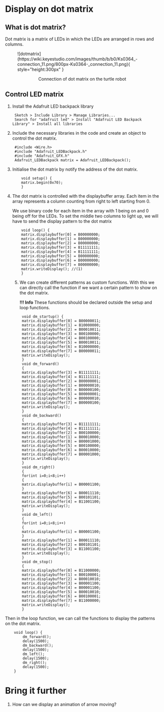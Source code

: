# Display on dot matrix

## What is dot matrix?

Dot matrix is a matrix of LEDs in which the LEDs are arranged in rows and columns.

<figure markdown>
  ![dotmatrix](https://wiki.keyestudio.com/images/thumb/b/b0/Ks0364_-connection_11.png/800px-Ks0364-_connection_11.png){ style="height:300px" }
    <p style="text-align: center;">Connection of dot matrix on the turtle robot</p>
</figure>

## Control LED matrix

1. Install the Adafruit LED backpack library
    
        Sketch > Include Library > Manage Libraries...
        Search for "adafruit led" > Install "Adafruit LED Backpack Library" > Install all libraries
    
2. Include the necessary libraries in the code and create an object to control the dot matrix.

        #include <Wire.h>
        #include "Adafruit_LEDBackpack.h"   
        #include "Adafruit_GFX.h"
        Adafruit_LEDBackpack matrix = Adafruit_LEDBackpack();
    

    
3. Initialise the dot matrix by notify the address of the dot matrix.


           void setup() {
           matrix.begin(0x70);
           }
    
      


  
4. The dot matrix is controlled with the displaybuffer array. Each item in the array represents a column counting from right to left starting from 0.
    
    We use binary code for each item in the array with 1 being on and 0 being off for the LEDs. To set the middle two columns to light up, we will have to send the display pattern to the dot matrix
    
       
           void loop() {
           matrix.displaybuffer[0] = B00000000;
           matrix.displaybuffer[1] = B00000000;
           matrix.displaybuffer[2] = B00000000;
           matrix.displaybuffer[3] = B11111111;
           matrix.displaybuffer[4] = B11111111;
           matrix.displaybuffer[5] = B00000000;
           matrix.displaybuffer[6] = B00000000;
           matrix.displaybuffer[7] = B00000000;
           matrix.writeDisplay(); //(1)
           }
    
    

    
   5. We can create different patterns as custom functions. With this we can directly call the function if we want a certain pattern to show on the dot matrix.

       **!!! Info**
       These functions should be declared outside the setup and loop functions.
        
           
           void dm_startup() {
           matrix.displaybuffer[0] = B00000011;
           matrix.displaybuffer[1] = B10000000;
           matrix.displaybuffer[2] = B00010011;
           matrix.displaybuffer[3] = B00100000;
           matrix.displaybuffer[4] = B00100000;
           matrix.displaybuffer[5] = B00010011;
           matrix.displaybuffer[6] = B10000000;
           matrix.displaybuffer[7] = B00000011;
           matrix.writeDisplay();
           }
           void dm_forward()
           {
           matrix.displaybuffer[3] = B11111111;     
           matrix.displaybuffer[4] = B11111111;
           matrix.displaybuffer[2] = B00000001;
           matrix.displaybuffer[1] = B00000010;
           matrix.displaybuffer[0] = B00000100;
           matrix.displaybuffer[5] = B00000001;
           matrix.displaybuffer[6] = B00000010;
           matrix.displaybuffer[7] = B00000100;
           matrix.writeDisplay();
           }
           void dm_backward()
           {
           matrix.displaybuffer[3] = B11111111;
           matrix.displaybuffer[4] = B11111111;
           matrix.displaybuffer[2] = B00100000;
           matrix.displaybuffer[1] = B00010000;
           matrix.displaybuffer[0] = B00001000;
           matrix.displaybuffer[5] = B00100000;
           matrix.displaybuffer[6] = B00010000;
           matrix.displaybuffer[7] = B00001000;
           matrix.writeDisplay();
           }
           void dm_right()
           {
           for(int i=0;i<8;i++)
           {
           matrix.displaybuffer[i] = B00001100;
           }
           matrix.displaybuffer[6] = B00011110;
           matrix.displaybuffer[5] = B00101101;
           matrix.displaybuffer[4] = B11001100;
           matrix.writeDisplay();
           }
           void dm_left()
           {
           for(int i=0;i<8;i++)
           {
           matrix.displaybuffer[i] = B00001100;
           }
           matrix.displaybuffer[1] = B00011110;
           matrix.displaybuffer[2] = B00101101;
           matrix.displaybuffer[3] = B11001100;
           matrix.writeDisplay();
           }
           void dm_stop()
           {
           matrix.displaybuffer[0] = B11000000;
           matrix.displaybuffer[1] = B00100001;
           matrix.displaybuffer[2] = B00010010;
           matrix.displaybuffer[3] = B00001100;
           matrix.displaybuffer[4] = B00001100;
           matrix.displaybuffer[5] = B00010010;
           matrix.displaybuffer[6] = B00100001;
           matrix.displaybuffer[7] = B11000000;
           matrix.writeDisplay();
           }


Then in the loop function, we can call the functions to display the patterns on the dot matrix.


        void loop() {
            dm_forward();
            delay(1500);
            dm_backward();
            delay(1500);
            dm_left();
            delay(1500);
            dm_right();
            delay(1500);
        }


# Bring it further
1. How can we display an animation of arrow moving?